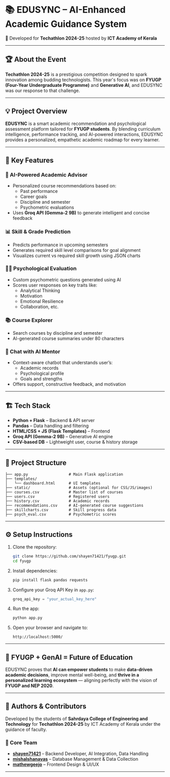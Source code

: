 
# 📚 EDUSYNC – AI-Enhanced Academic Guidance System

🚀 Developed for **Techathlon 2024-25** hosted by **ICT Academy of Kerala**

---

## 🏆 About the Event

**Techathlon 2024-25** is a prestigious competition designed to spark innovation among budding technologists. This year's focus was on **FYUGP (Four-Year Undergraduate Programme)** and **Generative AI**, and EDUSYNC was our response to that challenge.

---

## 💡 Project Overview

**EDUSYNC** is a smart academic recommendation and psychological assessment platform tailored for **FYUGP students**. By blending curriculum intelligence, performance tracking, and AI-powered interactions, EDUSYNC provides a personalized, empathetic academic roadmap for every learner.

---

## 🎯 Key Features

### 🧠 AI-Powered Academic Advisor
- Personalized course recommendations based on:
  - Past performance
  - Career goals
  - Discipline and semester
  - Psychometric evaluations
- Uses **Groq API (Gemma-2 9B)** to generate intelligent and concise feedback

### 📊 Skill & Grade Prediction
- Predicts performance in upcoming semesters
- Generates required skill level comparisons for goal alignment
- Visualizes current vs required skill growth using JSON charts

### 🧑‍🏫 Psychological Evaluation
- Custom psychometric questions generated using AI
- Scores user responses on key traits like:
  - Analytical Thinking
  - Motivation
  - Emotional Resilience
  - Collaboration, etc.

### 📚 Course Explorer
- Search courses by discipline and semester
- AI-generated course summaries under 80 characters

### 🤖 Chat with AI Mentor
- Context-aware chatbot that understands user’s:
  - Academic records
  - Psychological profile
  - Goals and strengths
- Offers support, constructive feedback, and motivation

---

## 🏗️ Tech Stack

- **Python + Flask** – Backend & API server
- **Pandas** – Data handling and filtering
- **HTML/CSS + JS (Flask Templates)** – Frontend
- **Groq API (Gemma-2 9B)** – Generative AI engine
- **CSV-based DB** – Lightweight user, course & history storage

---

## 📂 Project Structure

```
├── app.py                  # Main Flask application
├── templates/
│   └── dashboard.html      # UI templates
├── static/                 # Assets (optional for CSS/JS/images)
├── courses.csv             # Master list of courses
├── users.csv               # Registered users
├── history.csv             # Academic records
├── recommendations.csv     # AI-generated course suggestions
├── skillcharts.csv         # Skill progress data
├── psych_eval.csv          # Psychometric scores
```

---

## ⚙️ Setup Instructions

1. Clone the repository:
   ```bash
   git clone https://github.com/shayen71421/fyugp.git
   cd fyugp
   ```

2. Install dependencies:
   ```bash
   pip install flask pandas requests
   ```

3. Configure your Groq API Key in `app.py`:
   ```python
   groq_api_key = "your_actual_key_here"
   ```

4. Run the app:
   ```bash
   python app.py
   ```

5. Open your browser and navigate to:
   ```
   http://localhost:5000/
   ```

---

## 🧠 FYUGP + GenAI = Future of Education

EDUSYNC proves that **AI can empower students** to make **data-driven academic decisions**, improve mental well-being, and **thrive in a personalized learning ecosystem** — aligning perfectly with the vision of **FYUGP and NEP 2020**.

---

## 👥 Authors & Contributors

Developed by the students of **Sahrdaya College of Engineering and Technology** for **Techathlon 2024-25** by ICT Academy of Kerala under the guidance of faculty.

### 🔧 Core Team

- [**shayen71421**](https://github.com/shayen71421-backend) – Backend Developer, AI Integration, Data Handling  
- [**mishalshanavas**](https://github.com/mishalshanavas) – Database Management & Data Collection  
- [**mathewgeejo**](https://github.com/mathewgeejo) – Frontend Design & UI/UX

  
---
